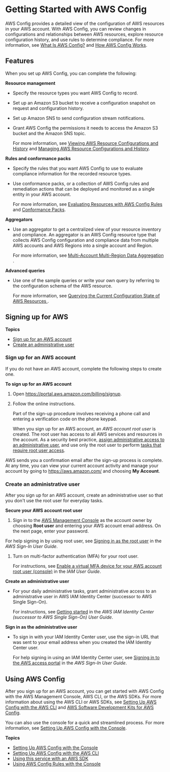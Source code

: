 # Getting Started with AWS Config<a name="getting-started"></a>

AWS Config provides a detailed view of the configuration of AWS resources in your AWS account\. With AWS Config, you can review changes in configurations and relationships between AWS resources, explore resource configuration history, and use rules to determine compliance\. For more information, see [What Is AWS Config?](https://docs.aws.amazon.com/config/latest/developerguide/WhatIsConfig.html) and [How AWS Config Works](https://docs.aws.amazon.com/config/latest/developerguide/how-does-config-work.html)\.

## Features<a name="getting-started-features"></a>

When you set up AWS Config, you can complete the following:

**Resource management**
+ Specify the resource types you want AWS Config to record\.
+ Set up an Amazon S3 bucket to receive a configuration snapshot on request and configuration history\.
+ Set up Amazon SNS to send configuration stream notifications\.
+ Grant AWS Config the permissions it needs to access the Amazon S3 bucket and the Amazon SNS topic\.

  For more information, see [Viewing AWS Resource Configurations and History](https://docs.aws.amazon.com/config/latest/developerguide/view-manage-resource.html) and [Managing AWS Resource Configurations and History](https://docs.aws.amazon.com/config/latest/developerguide/manage-config.html)\.

**Rules and conformance packs**
+ Specify the rules that you want AWS Config to use to evaluate compliance information for the recorded resource types\.
+ Use conformance packs, or a collection of AWS Config rules and remediation actions that can be deployed and monitored as a single entity in your AWS account\.

  For more information, see [Evaluating Resources with AWS Config Rules](https://docs.aws.amazon.com/config/latest/developerguide/evaluate-config.html) and [Conformance Packs](https://docs.aws.amazon.com/config/latest/developerguide/conformance-packs.html)\.

**Aggregators**
+ Use an aggregator to get a centralized view of your resource inventory and compliance\. An aggregator is an AWS Config resource type that collects AWS Config configuration and compliance data from multiple AWS accounts and AWS Regions into a single account and Region\.

  For more information, see [Multi\-Account Multi\-Region Data Aggregation ](https://docs.aws.amazon.com/config/latest/developerguide/aggregate-data.html)\.

**Advanced queries**
+ Use one of the sample queries or write your own query by referring to the configuration schema of the AWS resource\.

  For more information, see [Querying the Current Configuration State of AWS Resources ](https://docs.aws.amazon.com/config/latest/developerguide/querying-AWS-resources.html)\. 

## Signing up for AWS<a name="getting-started-signing-up"></a>

**Topics**
+ [Sign up for an AWS account](#sign-up-for-aws)
+ [Create an administrative user](#create-an-admin)

### Sign up for an AWS account<a name="sign-up-for-aws"></a>

If you do not have an AWS account, complete the following steps to create one\.

**To sign up for an AWS account**

1. Open [https://portal\.aws\.amazon\.com/billing/signup](https://portal.aws.amazon.com/billing/signup)\.

1. Follow the online instructions\.

   Part of the sign\-up procedure involves receiving a phone call and entering a verification code on the phone keypad\.

   When you sign up for an AWS account, an *AWS account root user* is created\. The root user has access to all AWS services and resources in the account\. As a security best practice, [assign administrative access to an administrative user](https://docs.aws.amazon.com/singlesignon/latest/userguide/getting-started.html), and use only the root user to perform [tasks that require root user access](https://docs.aws.amazon.com/accounts/latest/reference/root-user-tasks.html)\.

AWS sends you a confirmation email after the sign\-up process is complete\. At any time, you can view your current account activity and manage your account by going to [https://aws\.amazon\.com/](https://aws.amazon.com/) and choosing **My Account**\.

### Create an administrative user<a name="create-an-admin"></a>

After you sign up for an AWS account, create an administrative user so that you don't use the root user for everyday tasks\.

**Secure your AWS account root user**

1.  Sign in to the [AWS Management Console](https://console.aws.amazon.com/) as the account owner by choosing **Root user** and entering your AWS account email address\. On the next page, enter your password\.

   For help signing in by using root user, see [Signing in as the root user](https://docs.aws.amazon.com/signin/latest/userguide/console-sign-in-tutorials.html#introduction-to-root-user-sign-in-tutorial) in the *AWS Sign\-In User Guide*\.

1. Turn on multi\-factor authentication \(MFA\) for your root user\.

   For instructions, see [Enable a virtual MFA device for your AWS account root user \(console\)](https://docs.aws.amazon.com/IAM/latest/UserGuide/id_credentials_mfa_enable_virtual.html#enable-virt-mfa-for-root) in the *IAM User Guide*\.

**Create an administrative user**
+ For your daily administrative tasks, grant administrative access to an administrative user in AWS IAM Identity Center \(successor to AWS Single Sign\-On\)\.

  For instructions, see [Getting started](https://docs.aws.amazon.com/singlesignon/latest/userguide/getting-started.html) in the *AWS IAM Identity Center \(successor to AWS Single Sign\-On\) User Guide*\.

**Sign in as the administrative user**
+ To sign in with your IAM Identity Center user, use the sign\-in URL that was sent to your email address when you created the IAM Identity Center user\.

  For help signing in using an IAM Identity Center user, see [Signing in to the AWS access portal](https://docs.aws.amazon.com/signin/latest/userguide/iam-id-center-sign-in-tutorial.html) in the *AWS Sign\-In User Guide*\.

## Using AWS Config<a name="getting-started-using-aws-config"></a>

After you sign up for an AWS account, you can get started with AWS Config with the AWS Management Console, AWS CLI, or the AWS SDKs\. For more information about using the AWS CLI or AWS SDKs, see [Setting Up AWS Config with the AWS CLI](gs-cli.md) and [AWS Software Development Kits for AWS Config](cloudconfig-resources.md#config-aws-sdk)\.

You can also use the console for a quick and streamlined process\. For more information, see [Setting Up AWS Config with the Console](gs-console.md)\.

**Topics**
+ [Setting Up AWS Config with the Console](https://docs.aws.amazon.com/config/latest/developerguide/gs-console.html)
+ [Setting Up AWS Config with the AWS CLI](https://docs.aws.amazon.com/config/latest/developerguide/gs-cli.html)
+ [Using this service with an AWS SDK](https://docs.aws.amazon.com/config/latest/developerguide/sdk-general-information-section.html)
+ [Using AWS Config Rules with the Console](https://docs.aws.amazon.com/config/latest/developerguide/setting-up-aws-config-rules-with-console.html)